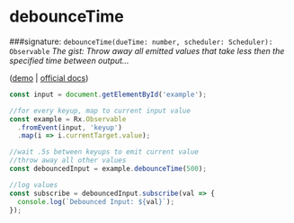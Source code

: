 # debounceTime
###signature: `debounceTime(dueTime: number, scheduler: Scheduler): Observable`
*The gist: Throw away all emitted values that take less then the specified time between output...*

([demo](http://jsbin.com/kacijarogi/1/edit?js,console,output) | [ official docs](http://reactivex.io/rxjs/class/es6/Observable.js~Observable.html#instance-method-debounceTime))
```js
const input = document.getElementById('example');

//for every keyup, map to current input value
const example = Rx.Observable
  .fromEvent(input, 'keyup')
  .map(i => i.currentTarget.value);

//wait .5s between keyups to emit current value
//throw away all other values
const debouncedInput = example.debounceTime(500);

//log values
const subscribe = debouncedInput.subscribe(val => {
  console.log(`Debounced Input: ${val}`);
});
```